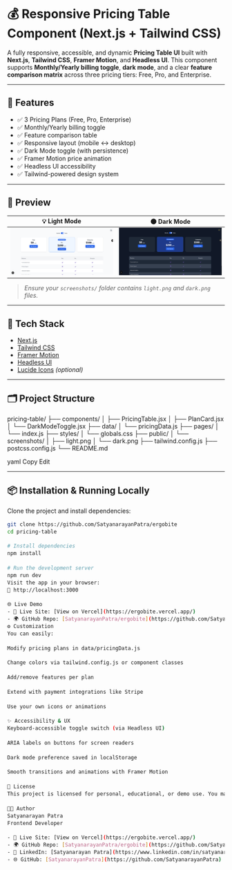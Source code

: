 # 💰 Responsive Pricing Table Component (Next.js + Tailwind CSS)

A fully responsive, accessible, and dynamic **Pricing Table UI** built with **Next.js**, **Tailwind CSS**, **Framer Motion**, and **Headless UI**. This component supports **Monthly/Yearly billing toggle**, **dark mode**, and a clear **feature comparison matrix** across three pricing tiers: Free, Pro, and Enterprise.

---

## 🚀 Features

- ✅ 3 Pricing Plans (Free, Pro, Enterprise)  
- ✅ Monthly/Yearly billing toggle  
- ✅ Feature comparison table  
- ✅ Responsive layout (mobile ↔ desktop)  
- ✅ Dark Mode toggle (with persistence)  
- ✅ Framer Motion price animation  
- ✅ Headless UI accessibility  
- ✅ Tailwind-powered design system

---

## 📸 Preview

| 💡 Light Mode                        | 🌑 Dark Mode                       |
| ------------------------------------ | ---------------------------------- |
| ![Light UI](./screenshots/light.png) | ![Dark UI](./screenshots/dark.png) |

> _Ensure your `screenshots/` folder contains `light.png` and `dark.png` files._

---

## 🧱 Tech Stack

- [Next.js](https://nextjs.org/)
- [Tailwind CSS](https://tailwindcss.com/)
- [Framer Motion](https://www.framer.com/motion/)
- [Headless UI](https://headlessui.dev/)
- [Lucide Icons](https://lucide.dev/) _(optional)_

---

## 🗂️ Project Structure

pricing-table/
├── components/
│ ├── PricingTable.jsx
│ ├── PlanCard.jsx
│ └── DarkModeToggle.jsx
├── data/
│ └── pricingData.js
├── pages/
│ └── index.js
├── styles/
│ └── globals.css
├── public/
│ └── screenshots/
│ ├── light.png
│ └── dark.png
├── tailwind.config.js
├── postcss.config.js
└── README.md

yaml
Copy
Edit

---

## 📦 Installation & Running Locally

Clone the project and install dependencies:

```bash
git clone https://github.com/SatyanarayanPatra/ergobite
cd pricing-table

# Install dependencies
npm install

# Run the development server
npm run dev
Visit the app in your browser:
🔗 http://localhost:3000

🌐 Live Demo
- 🚀 Live Site: [View on Vercel](https://ergobite.vercel.app/)
- 🌍 GitHub Repo: [SatyanarayanPatra/ergobite](https://github.com/SatyanarayanPatra/ergobite)
⚙️ Customization
You can easily:

Modify pricing plans in data/pricingData.js

Change colors via tailwind.config.js or component classes

Add/remove features per plan

Extend with payment integrations like Stripe

Use your own icons or animations

✨ Accessibility & UX
Keyboard-accessible toggle switch (via Headless UI)

ARIA labels on buttons for screen readers

Dark mode preference saved in localStorage

Smooth transitions and animations with Framer Motion

📄 License
This project is licensed for personal, educational, or demo use. You may adapt and customize it freely.

👨‍💻 Author
Satyanarayan Patra
Frontend Developer

- 🚀 Live Site: [View on Vercel](https://ergobite.vercel.app/)
- 🌍 GitHub Repo: [SatyanarayanPatra/ergobite](https://github.com/SatyanarayanPatra/ergobite)
- 💼 LinkedIn: [Satyanarayan Patra](https://www.linkedin.com/in/satyanarayana-patra-4575b9171/)
- 🌐 GitHub: [SatyanarayanPatra](https://github.com/SatyanarayanPatra)
